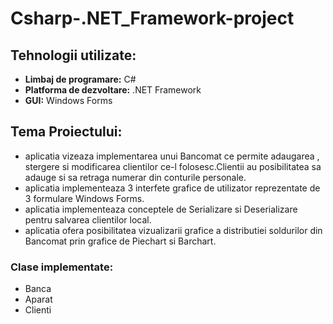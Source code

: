 # Csharp-.NET_Framework-project

## Tehnologii utilizate:
- **Limbaj de programare:** C#
- **Platforma de dezvoltare:** .NET Framework
- **GUI:** Windows Forms

## Tema Proiectului:
- aplicatia vizeaza implementarea unui Bancomat ce permite adaugarea , stergere si modificarea clientilor ce-l folosesc.Clientii au posibilitatea sa adauge si sa retraga numerar din conturile personale.
- aplicatia implementeaza 3 interfete grafice de utilizator reprezentate de 3 formulare Windows Forms.
- aplicatia implementeaza conceptele de Serializare si Deserializare pentru salvarea clientilor local.
- aplicatia ofera posibilitatea vizualizarii grafice a distributiei soldurilor din Bancomat prin grafice de Piechart si Barchart.

### Clase implementate: 
- Banca
- Aparat
- Clienti
